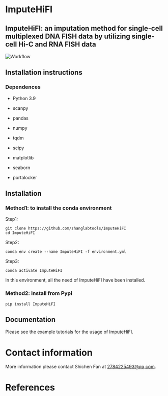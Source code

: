 # ImputeHiFI 

## ImputeHiFI: an imputation method for single-cell multiplexed DNA FISH data by utilizing single-cell Hi-C and RNA FISH data

![Workflow](./assets/Workflow.JPG)



## Installation instructions

### Dependences

- Python 3.9
- scanpy

- pandas 
- numpy 
- tqdm
- scipy
- matplotlib 
- seaborn
- portalocker


## Installation

### Method1: to install the conda environment
Step1:
```
git clone https://github.com/zhanglabtools/ImputeHiFI
cd ImputeHiFI
```

Step2:  

```
conda env create --name ImputeHiFI -f environment.yml
```

Step3:
```
conda activate ImputeHiFI
```

In this environment, all the need of ImputeHiFI have been installed.

### Method2: install from Pypi

```
pip install ImputeHiFI
```


## Documentation
Please see the example tutorials for the usage of ImputeHiFI.

# Contact information

More information please contact Shichen Fan at 2784225493@qq.com.

# References	




